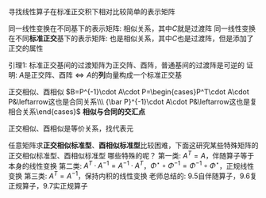 寻找线性算子在标准正交积下相对比较简单的表示矩阵

同一线性变换在不同基下的表示矩阵: 相似关系，其中$C$就是过渡阵
同一线性变换在不同**标准正交**基下的表示矩阵: 也是相似关系，其中$C$也是过渡阵，但是添加了正交的属性

引理1: 标准正交基间的过渡矩阵为正交阵、酉阵，普通基间的过渡阵是可逆的
证明: $A$是正交阵、酉阵$\iff A$的**列**向量构成一个标准正交基

正交相似、酉相似
$B=P^{-1}\cdot A\cdot P=\begin{cases}P^T\cdot A\cdot P&\leftarrow这也是合同关系\\\ {\bar P}^{-1}\cdot A\cdot P&\leftarrow这也是复相合关系\end{cases}$
**相似与合同的交汇点**

正交相似、酉相似是等价关系，找代表元

任意矩阵求**正交相似标准型**、**酉相似标准型**比较困难，下面这研究某些特殊矩阵的正交相似标准型、酉相似标准型
哪些特殊的呢？
第一类: $A^T=A$，伴随算子等于本身的线性变换
第二类: $A^T\cdot A^{-1}=A^{-1}\cdot A^T$，$\Phi^\star\circ\Phi^{-1}=\Phi^{-1}\circ\Phi^\star$，正规线性变换
第三类: $A^{T}=A^{-1}$，保持内积的线性变换
老师总结的: 9.5自伴随算子，9.6复正规算子，9.7实正规算子
